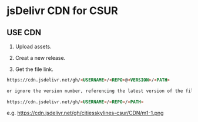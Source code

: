 # jsDelivr CDN for CSUR

>

## USE CDN

1. Upload assets.

2. Creat a new release.

3. Get the file link.
```html
https://cdn.jsdelivr.net/gh/<USERNAME>/<REPO>@<VERSION>/<PATH>
  
or ignore the version number, referencing the latest version of the file.
  
https://cdn.jsdelivr.net/gh/<USERNAME>/<REPO>/<PATH>
```
e.g.
https://cdn.jsdelivr.net/gh/citiesskylines-csur/CDN/m1-1.png
